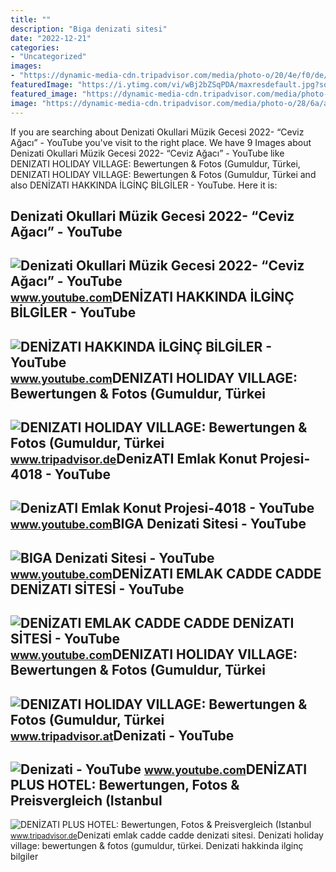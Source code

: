 ```yaml
---
title: ""
description: "Biga denizati sitesi"
date: "2022-12-21"
categories:
- "Uncategorized"
images:
- "https://dynamic-media-cdn.tripadvisor.com/media/photo-o/20/4e/f0/de/denizati-holiday-village.jpg?w=1400&amp;h=-1&amp;s=1"
featuredImage: "https://i.ytimg.com/vi/wBj2bZSqPDA/maxresdefault.jpg?sqp=-oaymwEmCIAKENAF8quKqQMa8AEB-AH-CYAC0AWKAgwIABABGHIgUihBMA8=&amp;rs=AOn4CLB1ExmYqY05p64arkgkVVoub2EQIw"
featured_image: "https://dynamic-media-cdn.tripadvisor.com/media/photo-o/28/6a/af/72/denizati-plus-hotel.jpg?w=1100&amp;h=-1&amp;s=1"
image: "https://dynamic-media-cdn.tripadvisor.com/media/photo-o/28/6a/af/72/denizati-plus-hotel.jpg?w=1100&amp;h=-1&amp;s=1"
---
```


If you are searching about Denizati Okullari Müzik Gecesi 2022- “Ceviz Ağacı” - YouTube you've visit to the right place. We have 9 Images about Denizati Okullari Müzik Gecesi 2022- “Ceviz Ağacı” - YouTube like DENIZATI HOLIDAY VILLAGE: Bewertungen &amp; Fotos (Gumuldur, Türkei, DENIZATI HOLIDAY VILLAGE: Bewertungen &amp; Fotos (Gumuldur, Türkei and also DENİZATI HAKKINDA İLGİNÇ BİLGİLER - YouTube. Here it is:

Denizati Okullari Müzik Gecesi 2022- “Ceviz Ağacı” - YouTube
------------------------------------------------------------

 ![Denizati Okullari Müzik Gecesi 2022- “Ceviz Ağacı” - YouTube](https://i.ytimg.com/vi/wBj2bZSqPDA/maxresdefault.jpg?sqp=-oaymwEmCIAKENAF8quKqQMa8AEB-AH-CYAC0AWKAgwIABABGHIgUihBMA8=&rs=AOn4CLB1ExmYqY05p64arkgkVVoub2EQIw) <small>www.youtube.com</small>DENİZATI HAKKINDA İLGİNÇ BİLGİLER - YouTube
-------------------------------------------

 ![DENİZATI HAKKINDA İLGİNÇ BİLGİLER - YouTube](https://i.ytimg.com/vi/tELfuyKxpTo/maxresdefault.jpg?sqp=-oaymwEmCIAKENAF8quKqQMa8AEB-AH-CYAC0AWKAgwIABABGFIgZSgvMA8=&rs=AOn4CLCilIax65UKXX_cP2DzI9UwAr6-TA) <small>www.youtube.com</small>DENIZATI HOLIDAY VILLAGE: Bewertungen &amp; Fotos (Gumuldur, Türkei
-------------------------------------------------------------------

 ![DENIZATI HOLIDAY VILLAGE: Bewertungen & Fotos (Gumuldur, Türkei](https://media-cdn.tripadvisor.com/media/photo-s/0c/f0/9a/a4/denizati-holiday-village.jpg) <small>www.tripadvisor.de</small>DenizATI Emlak Konut Projesi-4018 - YouTube
-------------------------------------------

 ![DenizATI Emlak Konut Projesi-4018 - YouTube](https://i.ytimg.com/vi/Dcgg2XyiukU/maxresdefault.jpg) <small>www.youtube.com</small>BIGA Denizati Sitesi - YouTube
------------------------------

 ![BIGA Denizati Sitesi - YouTube](https://i.ytimg.com/vi/NrpUQXKY68U/maxresdefault.jpg?sqp=-oaymwEmCIAKENAF8quKqQMa8AEB-AH-CYAC0AWKAgwIABABGHIgUihDMA8=&rs=AOn4CLCNG3pChAiFYgczwHDITbTGHXj7bQ) <small>www.youtube.com</small>DENİZATI EMLAK CADDE CADDE DENİZATI SİTESİ - YouTube
----------------------------------------------------

 ![DENİZATI EMLAK CADDE CADDE DENİZATI SİTESİ - YouTube](https://i.ytimg.com/vi/SQgRgi6StPg/maxresdefault.jpg) <small>www.youtube.com</small>DENIZATI HOLIDAY VILLAGE: Bewertungen &amp; Fotos (Gumuldur, Türkei
-------------------------------------------------------------------

 ![DENIZATI HOLIDAY VILLAGE: Bewertungen & Fotos (Gumuldur, Türkei](https://dynamic-media-cdn.tripadvisor.com/media/photo-o/20/4e/f0/de/denizati-holiday-village.jpg?w=1400&h=-1&s=1) <small>www.tripadvisor.at</small>Denizati - YouTube
------------------

 ![Denizati - YouTube](https://i.ytimg.com/vi/hCLj6bfFw28/maxresdefault.jpg) <small>www.youtube.com</small>DENİZATI PLUS HOTEL: Bewertungen, Fotos &amp; Preisvergleich (Istanbul
----------------------------------------------------------------------

 ![DENİZATI PLUS HOTEL: Bewertungen, Fotos & Preisvergleich (Istanbul](https://dynamic-media-cdn.tripadvisor.com/media/photo-o/28/6a/af/72/denizati-plus-hotel.jpg?w=1100&h=-1&s=1) <small>www.tripadvisor.de</small>Deni̇zati emlak cadde cadde deni̇zati si̇tesi̇. Denizati holiday village: bewertungen &amp; fotos (gumuldur, türkei. Deni̇zati hakkinda i̇lgi̇nç bi̇lgi̇ler
